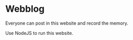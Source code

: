 # Webblog
Everyone can post in this website and record the memory.

Use NodeJS to run this website.

